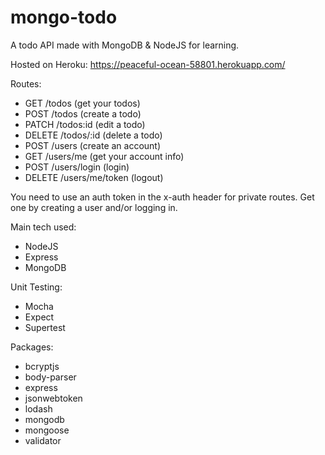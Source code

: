 # mongo-todo
A todo API made with MongoDB &amp; NodeJS for learning.

Hosted on Heroku:
https://peaceful-ocean-58801.herokuapp.com/

Routes:
* GET /todos (get your todos)
* POST /todos (create a todo)
* PATCH /todos:id (edit a todo)
* DELETE /todos/:id (delete a todo)
* POST /users (create an account)
* GET /users/me (get your account info)
* POST /users/login (login)
* DELETE /users/me/token (logout)

You need to use an auth token in the x-auth header for private routes. Get one by creating a user and/or logging in.

Main tech used:
* NodeJS
* Express
* MongoDB

Unit Testing:
* Mocha
* Expect
* Supertest

Packages:
* bcryptjs
* body-parser
* express
* jsonwebtoken
* lodash
* mongodb
* mongoose
* validator
